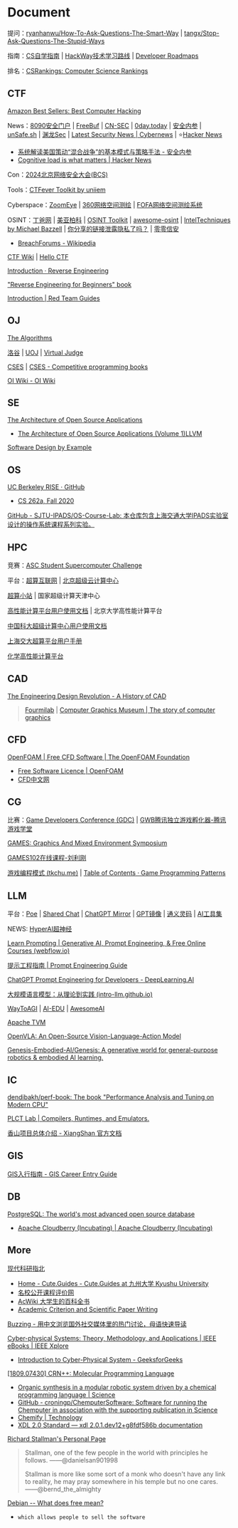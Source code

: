 # Document

提问：[ryanhanwu/How-To-Ask-Questions-The-Smart-Way](https://github.com/ryanhanwu/How-To-Ask-Questions-The-Smart-Way) | [tangx/Stop-Ask-Questions-The-Stupid-Ways](https://github.com/tangx/Stop-Ask-Questions-The-Stupid-Ways)

指南：[CS自学指南](https://csdiy.wiki/) | [HackWay技术学习路线](https://hackway.org/) | [Developer Roadmaps](https://roadmap.sh/)

排名：[CSRankings: Computer Science Rankings](https://csrankings.org/)

## CTF

[Amazon Best Sellers: Best Computer Hacking](https://www.amazon.com/gp/bestsellers/books/3648/ref=pd_zg_hrsr_books)

News：[8090安全门户](https://www.8090-sec.com/) | [FreeBuf](https://www.freebuf.com/) | [CN-SEC](https://cn-sec.com/) | [0day.today](https://cn.0day.today/) | [安全内参](https://www.secrss.com/) | [unSafe.sh](https://buaq.net/) | [渊龙Sec](https://dh.aabyss.cn/) | [Latest Security News | Cybernews](https://cybernews.com/security/) | ⭐[Hacker News](https://news.ycombinator.com/news)

- [系统解读美国策动“混合战争”的基本模式与策略手法 - 安全内参](https://www.secrss.com/articles/42953)
- [Cognitive load is what matters | Hacker News](https://news.ycombinator.com/item?id=42489645)

Con：[2024北京网络安全大会(BCS)](https://bcs.qianxin.com/)

Tools：[CTFever Toolkit by uniiem](https://ctfever.uniiem.com/)

Cyberspace：[ZoomEye](https://www.zoomeye.org/) | [360网络空间测绘](https://quake.360.net/quake/#/index) | [FOFA网络空间测绘系统](https://fofa.info/)

OSINT：[丁爸网](http://dingba.top/) | [美亚柏科](https://www.300188.cn/) | [OSINT Toolkit](https://i-intelligence.eu/resources/osint-toolkit) | [awesome-osint](https://github.com/jivoi/awesome-osint) | [IntelTechniques by Michael Bazzell](https://inteltechniques.com/index.html) | [你分享的链接泄露隐私了吗？](https://uid.ejfkdev.com/) | [零零信安](https://0.zone/)

- [BreachForums - Wikipedia](https://en.wikipedia.org/wiki/BreachForums)

[CTF Wiki](https://ctf-wiki.org/) | [Hello CTF](https://hello-ctf.com/)

[Introduction · Reverse Engineering](https://0xinfection.github.io/reversing/)

["Reverse Engineering for Beginners" book](https://beginners.re/)

[Introduction | Red Team Guides](https://book.redteamguides.com/)

## OJ

[The Algorithms](https://the-algorithms.com/)

[洛谷](https://www.luogu.com.cn/) | [UOJ](https://uoj.ac/) | [Virtual Judge](https://vjudge.net/)

[CSES](https://cses.fi/) | [CSES - Competitive programming books](https://cses.fi/book/index.php)

[OI Wiki - OI Wiki](https://oi-wiki.org/)

## SE

[The Architecture of Open Source Applications](https://aosabook.org/en/)

- [The Architecture of Open Source Applications (Volume 1)LLVM](https://aosabook.org/en/v1/llvm.html)

[Software Design by Example](https://third-bit.com/sdxpy/)

## OS

[UC Berkeley RISE · GitHub](https://github.com/ucbrise)

- [CS 262a, Fall 2020](https://ucbrise.github.io/cs262a-fall2020/)

[GitHub - SJTU-IPADS/OS-Course-Lab: 本仓库包含上海交通大学IPADS实验室设计的操作系统课程系列实验。](https://github.com/SJTU-IPADS/OS-Course-Lab)

## HPC

竞赛：[ASC Student Supercomputer Challenge](http://www.asc-events.org/)

平台：[超算互联网](https://www.scnet.cn/ui/mall/) | [北京超级云计算中心](http://www.blsc.cn/)

[超算小站](https://nscc.mrzhenggang.com/) | 国家超级计算天津中心

[高性能计算平台用户使用文档](https://hpc.pku.edu.cn/_book/) | 北京大学高性能计算平台

[中国科大超级计算中心用户使用文档](https://scc.ustc.edu.cn/zlsc/user_doc/html/index.html)

[上海交大超算平台用户手册](https://docs.hpc.sjtu.edu.cn/index.html)

[化学高性能计算平台](https://ifmc.nenu.edu.cn/)

## CAD

[The Engineering Design Revolution - A History of CAD](https://www.shapr3d.com/blog/history-of-cad)

> [Fourmilab](https://www.fourmilab.ch/) | [Computer Graphics Museum | The story of computer graphics](https://computergraphicsmuseum.org/)

## CFD

[OpenFOAM | Free CFD Software | The OpenFOAM Foundation](https://openfoam.org/)

- [Free Software Licence | OpenFOAM](https://openfoam.org/licence/)
- [CFD中文网](https://www.cfd-china.com/)

## CG

比赛：[Game Developers Conference (GDC)](https://gdconf.com/) | [GWB腾讯独立游戏孵化器-腾讯游戏学堂](https://gwb.tencent.com/)

[GAMES: Graphics And Mixed Environment Symposium](https://games-cn.org/)

[GAMES102在线课程-刘利刚](http://staff.ustc.edu.cn/~lgliu/Courses/GAMES102_2020/default.html)

[游戏编程模式 (tkchu.me)](https://gpp.tkchu.me/) | [Table of Contents · Game Programming Patterns](https://gameprogrammingpatterns.com/contents.html)

## LLM

平台：[Poe](https://poe.com/) | [Shared Chat](https://sharedchat.fun/) | [ChatGPT Mirror](https://ai.44vl.cc/) | [GPT镜像](https://go.gptdsb.com/list) | [通义灵码](https://tongyi.aliyun.com/lingma/) | [AI工具集](https://ai-bot.cn/)

NEWS: [HyperAI超神经](https://hyper.ai/cn)

[Learn Prompting | Generative AI, Prompt Engineering, & Free Online Courses (webflow.io)](https://learn-prompting.webflow.io/)

[提示工程指南 | Prompt Engineering Guide](https://www.promptingguide.ai/zh)

[ChatGPT Prompt Engineering for Developers - DeepLearning.AI](https://www.deeplearning.ai/short-courses/chatgpt-prompt-engineering-for-developers/)

[大规模语言模型：从理论到实践 (intro-llm.github.io)](https://intro-llm.github.io/)

[WayToAGI](https://new.waytoagi.com/) | [AI-EDU](https://ai-edu.openai.wiki/index.html) | [AwesomeAI](https://gitlab.com/awesomeai/awesome-chatgpt-zh)

[Apache TVM](https://tvm.hyper.ai/)

[OpenVLA: An Open-Source Vision-Language-Action Model](https://openvla.github.io/)

[Genesis-Embodied-AI/Genesis: A generative world for general-purpose robotics & embodied AI learning.](https://github.com/Genesis-Embodied-AI/Genesis)

## IC

[dendibakh/perf-book: The book "Performance Analysis and Tuning on Modern CPU"](https://github.com/dendibakh/perf-book)

[PLCT Lab | Compilers, Runtimes, and Emulators.](https://plctlab.org/en/)

[香山项目总体介绍 - XiangShan 官方文档](https://docs.xiangshan.cc/zh-cn/dev/)

## GIS

[GIS入行指南 - GIS Career Entry Guide](https://gis-career-entry-guide.readthedocs.io/zh-cn/latest/)

## DB

[PostgreSQL: The world's most advanced open source database](https://www.postgresql.org/)

- [Apache Cloudberry (Incubating) | Apache Cloudberry (Incubating)](https://cloudberry.apache.org/)

## More

[现代科研指北](https://bookdown.org/yufree/sciguide/)

- [Home - Cute.Guides - Cute.Guides at 九州大学 Kyushu University](https://guides.lib.kyushu-u.ac.jp/cuteguides/home)
- [名校公开课程评价网](https://conanhujinming.github.io/comments-for-awesome-courses/)
- [AcWiki 大学生的百科全书](https://ac-wiki.github.io/AcWiKi/)
- [Academic Criterion and Scientific Paper Writing](https://mmcheng.net/writing/)

[Buzzing - 用中文浏览国外社交媒体里的热门讨论，母语快速导读](https://www.buzzing.cc/)

[Cyber-physical Systems: Theory, Methodology, and Applications | IEEE eBooks | IEEE Xplore](https://ieeexplore.ieee.org/book/9794564)

- [Introduction to Cyber-Physical System - GeeksforGeeks](https://www.geeksforgeeks.org/introduction-to-cyber-physical-system/)

[[1809.07430] CRN++: Molecular Programming Language](https://arxiv.org/abs/1809.07430)
- [Organic synthesis in a modular robotic system driven by a chemical programming language | Science](https://www.science.org/doi/10.1126/science.aav2211)
- [GitHub - croningp/ChemputerSoftware: Software for running the Chemputer in association with the supporting publication in Science](https://github.com/croningp/ChemputerSoftware)
- [Chemify | Technology](https://www.chemify.io/technology)
- [XDL 2.0 Standard — xdl 2.0.1.dev12+g8fdf586b documentation](https://croningroup.gitlab.io/chemputer/xdl/standard/index.html)

[Richard Stallman's Personal Page](https://stallman.org/)

> Stallman, one of the few people in the world with principles he follows.
> ——@danielsan901998
>
> Stallman is more like some sort of a monk who doesn't have any link to reality, he may pray somewhere in his temple but no one cares.
> ——@bernd_the_almighty

[Debian -- What does free mean?](https://www.debian.org/intro/free)

- `which allows people to sell the software`